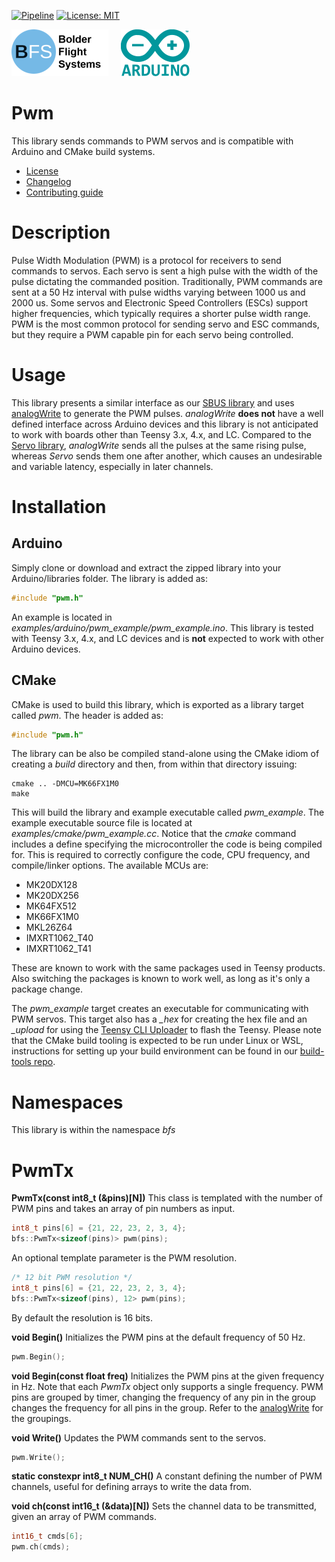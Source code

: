 [![Pipeline](https://gitlab.com/bolderflight/software/pwm/badges/main/pipeline.svg)](https://gitlab.com/bolderflight/software/pwm/) [![License: MIT](https://img.shields.io/badge/License-MIT-yellow.svg)](https://opensource.org/licenses/MIT)

![Bolder Flight Systems Logo](img/logo-words_75.png) &nbsp; &nbsp; ![Arduino Logo](img/arduino_logo_75.png)

# Pwm
This library sends commands to PWM servos and is compatible with Arduino and CMake build systems. 
   * [License](LICENSE.md)
   * [Changelog](CHANGELOG.md)
   * [Contributing guide](CONTRIBUTING.md)

# Description
Pulse Width Modulation (PWM) is a protocol for receivers to send commands to servos. Each servo is sent a high pulse with the width of the pulse dictating the commanded position. Traditionally, PWM commands are sent at a 50 Hz interval with pulse widths varying between 1000 us and 2000 us. Some servos and Electronic Speed Controllers (ESCs) support higher frequencies, which typically requires a shorter pulse width range. PWM is the most common protocol for sending servo and ESC commands, but they require a PWM capable pin for each servo being controlled.

# Usage
This library presents a similar interface as our [SBUS library](https://github.com/bolderflight/sbus/) and uses [analogWrite](https://www.pjrc.com/teensy/td_pulse.html) to generate the PWM pulses. *analogWrite* **does not** have a well defined interface across Arduino devices and this library is not anticipated to work with boards other than Teensy 3.x, 4.x, and LC. Compared to the [Servo library](https://www.arduino.cc/reference/en/libraries/servo/), *analogWrite* sends all the pulses at the same rising pulse, whereas *Servo* sends them one after another, which causes an undesirable and variable latency, especially in later channels.

# Installation

## Arduino
Simply clone or download and extract the zipped library into your Arduino/libraries folder. The library is added as:

```C++
#include "pwm.h"
```

An example is located in *examples/arduino/pwm_example/pwm_example.ino*. This library is tested with Teensy 3.x, 4.x, and LC devices and is **not** expected to work with other Arduino devices.

## CMake
CMake is used to build this library, which is exported as a library target called *pwm*. The header is added as:

```C++
#include "pwm.h"
```

The library can be also be compiled stand-alone using the CMake idiom of creating a *build* directory and then, from within that directory issuing:

```
cmake .. -DMCU=MK66FX1M0
make
```

This will build the library and example executable called *pwm_example*. The example executable source file is located at *examples/cmake/pwm_example.cc*. Notice that the *cmake* command includes a define specifying the microcontroller the code is being compiled for. This is required to correctly configure the code, CPU frequency, and compile/linker options. The available MCUs are:
   * MK20DX128
   * MK20DX256
   * MK64FX512
   * MK66FX1M0
   * MKL26Z64
   * IMXRT1062_T40
   * IMXRT1062_T41

These are known to work with the same packages used in Teensy products. Also switching the packages is known to work well, as long as it's only a package change.

The *pwm_example* target creates an executable for communicating with PWM servos. This target also has a *_hex* for creating the hex file and an *_upload* for using the [Teensy CLI Uploader](https://www.pjrc.com/teensy/loader_cli.html) to flash the Teensy. Please note that the CMake build tooling is expected to be run under Linux or WSL, instructions for setting up your build environment can be found in our [build-tools repo](https://github.com/bolderflight/build-tools). 

# Namespaces
This library is within the namespace *bfs*

# PwmTx

**PwmTx(const int8_t (&pins)[N])** This class is templated with the number of PWM pins and takes an array of pin numbers as input.

```C++
int8_t pins[6] = {21, 22, 23, 2, 3, 4};
bfs::PwmTx<sizeof(pins)> pwm(pins);
```

An optional template parameter is the PWM resolution.

```C++
/* 12 bit PWM resolution */
int8_t pins[6] = {21, 22, 23, 2, 3, 4};
bfs::PwmTx<sizeof(pins), 12> pwm(pins);
```

By default the resolution is 16 bits.

**void Begin()** Initializes the PWM pins at the default frequency of 50 Hz.

```C++
pwm.Begin();
```

**void Begin(const float freq)** Initializes the PWM pins at the given frequency in Hz. Note that each *PwmTx* object only supports a single frequency. PWM pins are grouped by timer, changing the frequency of any pin in the group changes the frequency for all pins in the group. Refer to the [analogWrite](https://www.pjrc.com/teensy/td_pulse.html) for the groupings.

**void Write()** Updates the PWM commands sent to the servos.

```C++
pwm.Write();
```

**static constexpr int8_t NUM_CH()** A constant defining the number of PWM channels, useful for defining arrays to write the data from.

**void ch(const int16_t (&data)[N])** Sets the channel data to be transmitted, given an array of PWM commands.

```C++
int16_t cmds[6];
pwm.ch(cmds);
```

